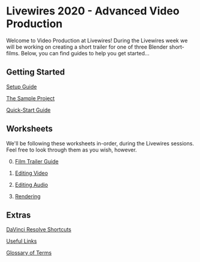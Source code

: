 # Livewires 2020 - Advanced Video Production

Welcome to Video Production at Livewires!
During the Livewires week we will be working on creating a short trailer for one of three Blender short-films. Below, you can find guides to help you get started...

## Getting Started
[Setup Guide](SetupGuide.md)

[The Sample Project](SampleProjectGuide.md)

[Quick-Start Guide](SampleProjectGuide.md#davinci-resolve-quick-start-guide)


## Worksheets

We'll be following these worksheets in-order, during the Livewires sessions. Feel free to look through them as you wish, however.

0. [Film Trailer Guide](worksheets/00-FilmTrailerGuide.md)

1. [Editing Video](worksheets/01-EditingVideo.md)

2. [Editing Audio](worksheets/02-EditingAudio.md)

3. [Rendering](worksheets/03-Rendering.md)


## Extras

[DaVinci Resolve Shortcuts](extras/KeyboardShortcuts.md)

[Useful Links](extras/UsefulLinks.md)

[Glossary of Terms](extras/glossary.md)
